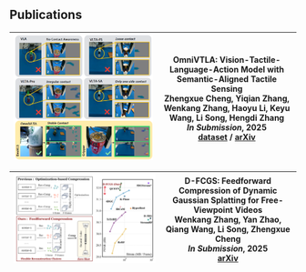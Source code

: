 ## Publications

<!-- <div class="publication-filters">
    <button class="filter-btn active" data-filter="all">All Selected Publications</button>
    <button class="filter-btn" data-filter="computer-vision">Computer Vision</button>
    <button class="filter-btn" data-filter="robotics">Robotics & AI</button>
    <button class="filter-btn" data-filter="world-modeling">World Modeling</button>
</div> -->

<div class="publications-table">

| ![project image](../static/assets/img/teaser_omnivtla.png) | **OmniVTLA: Vision-Tactile-Language-Action Model with Semantic-Aligned Tactile Sensing**<br/>Zhengxue Cheng, Yiqian Zhang, <span class="author-me">Wenkang Zhang</span>, Haoyu Li, Keyu Wang, Li Song, Hengdi Zhang <br/>*In Submission*, 2025<br/>[dataset](https://readerek.github.io/Objtac.github.io/) / [arXiv](https://arxiv.org/abs/2508.08706) |
|---|---|

| ![project image](../static/assets/img/teaser_dfcgs.png) | **D-FCGS: Feedforward Compression of Dynamic Gaussian Splatting for Free-Viewpoint Videos**<br/><span class="author-me">Wenkang Zhang</span>, Yan Zhao, Qiang Wang, Li Song, Zhengxue Cheng <br/> *In Submission*, 2025<br/> [arXiv](https://arxiv.org/abs/2507.05859) |
|---|---|


</div>








